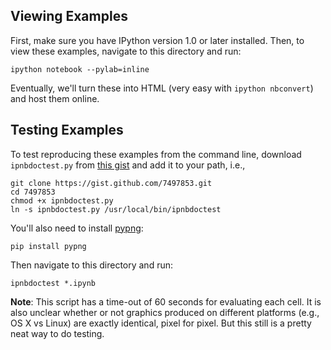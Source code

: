 Viewing Examples
----------------

First, make sure you have IPython version 1.0 or later installed. Then, to view
these examples, navigate to this directory and run:
```
ipython notebook --pylab=inline
```

Eventually, we'll turn these into HTML (very easy with `ipython nbconvert`) and
host them online.

Testing Examples
----------------

To test reproducing these examples from the command line, download
`ipnbdoctest.py` from [this gist](https://gist.github.com/shoyer/7497853) and
add it to your path, i.e.,
```
git clone https://gist.github.com/7497853.git
cd 7497853
chmod +x ipnbdoctest.py
ln -s ipnbdoctest.py /usr/local/bin/ipnbdoctest
```

You'll also need to install [pypng](https://github.com/drj11/pypng):
```
pip install pypng
```

Then navigate to this directory and run:
```
ipnbdoctest *.ipynb
```

**Note**: This script has a time-out of 60 seconds for evaluating each cell. It
is also unclear whether or not graphics produced on different platforms (e.g.,
OS X vs Linux) are exactly identical, pixel for pixel. But this still is a
pretty neat way to do testing.
